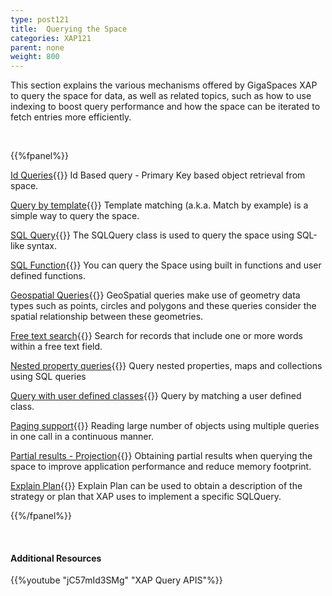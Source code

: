 ```yaml
---
type: post121
title:  Querying the Space
categories: XAP121
parent: none
weight: 800
---
```






 This section explains the various mechanisms offered by GigaSpaces XAP to query the space for data, as well as related topics, such as how to use indexing to boost query performance and how the space can be iterated to fetch entries more efficiently.


<br>

{{%fpanel%}}

[Id Queries](./query-by-id.html){{<wbr>}}
Id Based query - Primary Key based object retrieval from space.

[Query by template](./query-template-matching.html){{<wbr>}}
Template matching (a.k.a. Match by example) is a simple way to query the space.

[SQL Query](./query-sql.html){{<wbr>}}
The SQLQuery class is used to query the space using SQL-like syntax.

[SQL Function](./query-sql-function.html){{<wbr>}}
You can query the Space using built in functions and user defined functions.

[Geospatial Queries](./query-geospatial.html){{<wbr>}}
GeoSpatial queries make use of geometry data types such as points, circles and polygons and these queries consider the spatial relationship between these geometries.

[Free text search](./query-free-text-search.html){{<wbr>}}
Search for records that include one or more words within a free text field.

[Nested property queries](./query-nested-properties.html){{<wbr>}}
Query nested properties, maps and collections using SQL queries

[Query with user defined classes](./query-user-defined-classes.html){{<wbr>}}
Query by matching a user defined class.

[Paging support](./query-paging-support-old.html){{<wbr>}}
Reading large number of objects using multiple queries in one call in a continuous manner.

[Partial results - Projection](./query-partial-results.html){{<wbr>}}
Obtaining partial results when querying the space to improve application performance and reduce memory footprint.

[Explain Plan](./query-explainplan.html){{<wbr>}}
Explain Plan can be used to obtain a description of the strategy or plan that XAP uses to implement a specific SQLQuery. 


 

{{%/fpanel%}}

<br>

#### Additional Resources

{{%youtube "jC57mId3SMg"  "XAP Query APIS"%}}

